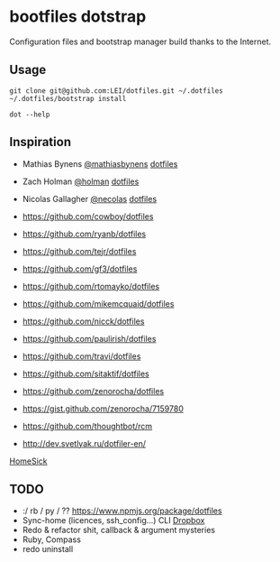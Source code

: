 # bootfiles dotstrap

Configuration files and bootstrap manager build thanks to the Internet.

## Usage

	git clone git@github.com:LEI/dotfiles.git ~/.dotfiles
	~/.dotfiles/bootstrap install

	dot --help

## Inspiration

- Mathias Bynens [@mathiasbynens](//github.com/mathiasbynens) [dotfiles](//github.com/mathiasbynens/dotfiles)
- Zach Holman [@holman](//github.com/holman) [dotfiles](//github.com/mathiasbynens/dotfiles)
- Nicolas Gallagher [@necolas](//github.com/necolas/dotfiles) [dotfiles](//github.com/mathiasbynens/dotfiles)
- https://github.com/cowboy/dotfiles
- https://github.com/ryanb/dotfiles
- https://github.com/tejr/dotfiles
- https://github.com/gf3/dotfiles
- https://github.com/rtomayko/dotfiles
- https://github.com/mikemcquaid/dotfiles
- https://github.com/nicck/dotfiles
- https://github.com/paulirish/dotfiles
- https://github.com/travi/dotfiles

- https://github.com/sitaktif/dotfiles

- https://github.com/zenorocha/dotfiles
- https://gist.github.com/zenorocha/7159780
- https://github.com/thoughtbot/rcm
- http://dev.svetlyak.ru/dotfiler-en/

[HomeSick](http://technicalpickles.com/posts/never-leave-your-dotfiles-behind-again-with-homesick/)

## TODO

- :/ rb / py / ?? https://www.npmjs.org/package/dotfiles
- Sync-home (licences, ssh_config...) CLI [Dropbox](http://www.dropboxwiki.com/tips-and-tricks/using-the-official-dropbox-command-line-interface-cli)
- Redo & refactor shit, callback & argument mysteries
- Ruby, Compass
- redo uninstall
